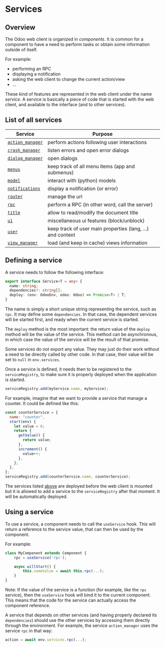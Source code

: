 # Services

## Overview

The Odoo web client is organized in _components_. It is common for a component
to have a need to perform tasks or obtain some information outside of itself.

For example:

- performing an RPC
- displaying a notification
- asking the web client to change the current action/view
- ...

These kind of features are represented in the web client under the name _service_.
A service is basically a piece of code that is started with the web client, and
available to the interface (and to other services).

## List of all services

| Service                               | Purpose                                                    |
| ------------------------------------- | ---------------------------------------------------------- |
| [`action_manager`](action_manager.md) | perform actions following user interactions                |
| [`crash_manager`](crash_manager.md)   | listen errors and open error dialogs                       |
| [`dialog_manager`](dialog_manager.md) | open dialogs                                               |
| [`menus`](menus.md)                   | keep track of all menu items (app and submenus)            |
| [`model`](model.md)                   | interact with (python) models                              |
| [`notifications`](notifications.md)   | display a notification (or error)                          |
| [`router`](router.md)                 | manage the url                                             |
| [`rpc`](rpc.md)                       | perform a RPC (in other word, call the server)             |
| [`title`](title.md)                   | allow to read/modify the document title                    |
| [`ui`](ui.md)                         | miscellaneous ui features (block/unblock)                  |
| [`user`](user.md)                     | keep track of user main properties (lang, ...) and context |
| [`view_manager`](view_manager.md)     | load (and keep in cache) views information                 |

## Defining a service

A service needs to follow the following interface:

```ts
export interface Service<T = any> {
  name: string;
  dependencies?: string[];
  deploy: (env: OdooEnv, odoo: Odoo) => Promise<T> | T;
}
```

The name is simply a short unique string representing the service, such as `rpc`.
It may define some `dependencies`. In that case, the dependent services will be
started first, and ready when the current service is started.

The `deploy` method is the most important: the return value of the `deploy`
method will be the value of the service. This method can be asynchronous,
in which case the value of the service will be the result of that promise.

Some services do not export any value. They may just do their work without a
need to be directly called by other code. In that case, their value will be
set to `null` in `env.services`.

Once a service is defined, it needs then to be registered to the `serviceRegistry`,
to make sure it is properly deployed when the application is started.

```ts
serviceRegistry.add(myService.name, myService);
```

For example, imagine that we want to provide a service that manage a counter.
It could be defined like this:

```js
const counterService = {
  name: "counter",
  start(env) {
    let value = 0;
    return {
      getValue() {
        return value;
      },
      increment() {
        value++;
      },
    };
  },
};
serviceRegistry.add(counterService.name, counterService);
```

The services listed [above](./#list-of-all-services) are deployed before the web client is mounted but it
is allowed to add a service to the `serviceRegistry` after that moment. It will be automatically deployed.

## Using a service

To use a service, a component needs to call the `useService` hook. This will
return a reference to the service value, that can then be used by the component.

For example:

```js
class MyComponent extends Component {
    rpc = useService('rpc');

    async willStart() {
        this.someValue = await this.rpc(...);
    }
}
```

Note: If the value of the service is a function (for example, like the `rpc`
service), then the `useService` hook will bind it to the current component. This
means that the code for the service can actually access the component reference.

A service that depends on other services (and having properly declared its `dependencies`)
should use the other services by accessing them directly through the environment.
For example, the service `action_manager` uses the service `rpc` in that way:

```js
action = await env.services.rpc(...);
```
